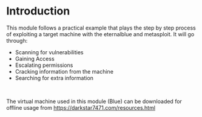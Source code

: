 # Introduction

This module follows a practical example that plays the step by step process of exploiting a target machine with the eternalblue and metasploit. It will go through:

- Scanning for vulnerabilities
- Gaining Access
- Escalating permissions
- Cracking information from the machine
- Searching for extra information

&nbsp;

The virtual machine used in this module (Blue) can be downloaded for offline usage from https://darkstar7471.com/resources.html